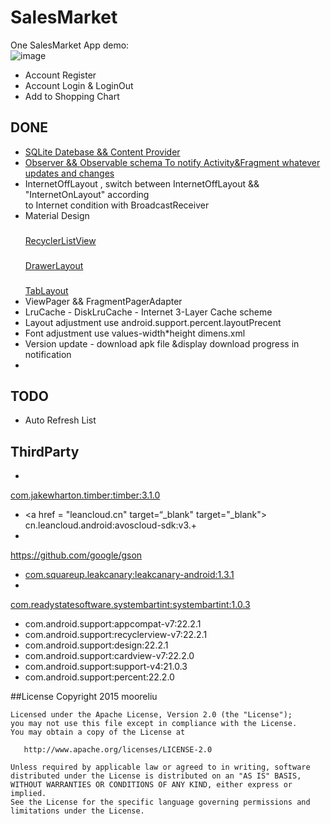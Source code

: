 # SalesMarket
One SalesMarket App demo:  
 ![image](http://ac-rzryaqf5.clouddn.com/f8ffc5dae42c4956.png)
 
* Account Register
* Account Login & LoginOut
* Add to Shopping Chart

## DONE

* <a href = "https://github.com/mooreliu/SalesMarket/tree/master/app/src/main/java/com/mooreliu/db"
target = "_blank" >
SQLite Datebase && Content Provider  </a>
* <a href = "https://github.com/mooreliu/SalesMarket/tree/master/app/src/main/java/com/mooreliu/sync"
target = "_blank" >
Observer && Observable schema To notify Activity&Fragment whatever updates and changes </a>
* InternetOffLayout , switch between InternetOffLayout && "InternetOnLayout" according  
to Internet condition with BroadcastReceiver
* Material Design 
  ### <a href = "https://github.com/mooreliu/SalesMarket/blob/master/app/src/main/java/com/mooreliu/adapter/CustomRecyclerListAdapter.java"  target = "_blank" >
  RecyclerListView   </a>
  ### <a href = ""  target="_blank">
  DrawerLayout  </a>
  ### <a href = "https://github.com/mooreliu/SalesMarket/blob/master/app/src/main/java/com/mooreliu/adapter/TabFragmentAdapter.java" target = "_blank">
  TabLayout  </a>
* ViewPager && FragmentPagerAdapter
* LruCache - DiskLruCache - Internet  3-Layer Cache scheme
* Layout adjustment use android.support.percent.layoutPrecent
* Font adjustment use values-width*height dimens.xml 
* Version update - download apk file &display download progress in notification
*

## TODO

* Auto Refresh List

## ThirdParty

* <a href = "http://github.com/JakeWharton/timber/" target="_blank" >
com.jakewharton.timber:timber:3.1.0   </a>
* <a href = "leancloud.cn" target=“_blank" target="_blank">
cn.leancloud.android:avoscloud-sdk:v3.+  </a>
* <a href = "com.goole.code.gson:gson:2.3.1" target="_blank" target="_blank">
https://github.com/google/gson </a>
* <a href = "https://github.com/square/leakcanary"  target="_blank"> 
	com.squareup.leakcanary:leakcanary-android:1.3.1  </a>
* <a href = "https://github.com/jgilfelt/SystemBarTint" target="_blank" >
com.readystatesoftware.systembartint:systembartint:1.0.3   </a>
* com.android.support:appcompat-v7:22.2.1
* com.android.support:recyclerview-v7:22.2.1
* com.android.support:design:22.2.1
* com.android.support:cardview-v7:22.2.0
* com.android.support:support-v4:21.0.3
* com.android.support:percent:22.2.0



##License
    Copyright 2015 mooreliu

    Licensed under the Apache License, Version 2.0 (the "License");
    you may not use this file except in compliance with the License.
    You may obtain a copy of the License at

       http://www.apache.org/licenses/LICENSE-2.0

    Unless required by applicable law or agreed to in writing, software
    distributed under the License is distributed on an "AS IS" BASIS,
    WITHOUT WARRANTIES OR CONDITIONS OF ANY KIND, either express or implied.
    See the License for the specific language governing permissions and
    limitations under the License.
    
  [1]: https://github.com/mooreliu